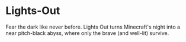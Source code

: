 # Lights-Out
Fear the dark like never before. Lights Out turns Minecraft's night into a near pitch-black abyss, where only the brave (and well-lit) survive.
